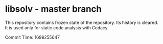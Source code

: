 # libsolv - master branch

This repository contains frozen state of the repository.
Its history is cleared. It is used only for static code
analysis with Codacy.

Commit Time: 1699255647